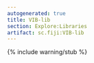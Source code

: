 ```yaml
---
autogenerated: true
title: VIB-lib
section: Explore:Libraries
artifact: sc.fiji:VIB-lib
---
```


{% include warning/stub %}

